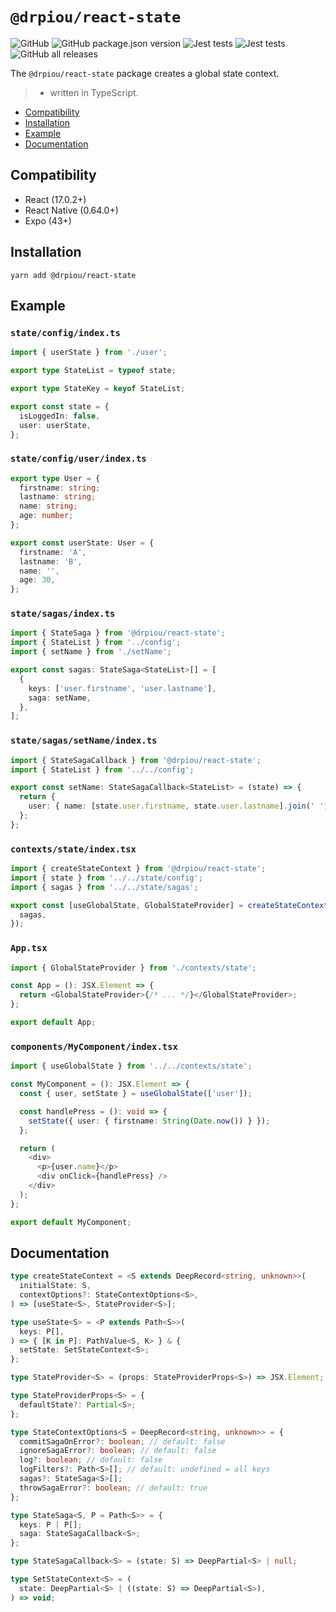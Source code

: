 # `@drpiou/react-state`

![GitHub](https://img.shields.io/github/license/drpiou/react-state)
![GitHub package.json version](https://img.shields.io/github/package-json/v/drpiou/react-state)
![Jest tests](https://img.shields.io/badge/passed%20test-1-green)
![Jest tests](https://img.shields.io/badge/stage-experimental-important)
![GitHub all releases](https://img.shields.io/github/downloads/drpiou/react-state/total)

The `@drpiou/react-state` package creates a global state context.

> - written in TypeScript.

<!--ts-->

- [Compatibility](#compatibility)
- [Installation](#installation)
- [Example](#example)
- [Documentation](#documentation)

<!--te-->

## Compatibility

- React (17.0.2+)
- React Native (0.64.0+)
- Expo (43+)

## Installation

```shell
yarn add @drpiou/react-state
```

## Example

### `state/config/index.ts`

```typescript jsx
import { userState } from './user';

export type StateList = typeof state;

export type StateKey = keyof StateList;

export const state = {
  isLoggedIn: false,
  user: userState,
};
```

### `state/config/user/index.ts`

```typescript jsx
export type User = {
  firstname: string;
  lastname: string;
  name: string;
  age: number;
};

export const userState: User = {
  firstname: 'A',
  lastname: 'B',
  name: '',
  age: 30,
};
```

### `state/sagas/index.ts`

```typescript jsx
import { StateSaga } from '@drpiou/react-state';
import { StateList } from '../config';
import { setName } from './setName';

export const sagas: StateSaga<StateList>[] = [
  {
    keys: ['user.firstname', 'user.lastname'],
    saga: setName,
  },
];
```

### `state/sagas/setName/index.ts`

```typescript jsx
import { StateSagaCallback } from '@drpiou/react-state';
import { StateList } from '../../config';

export const setName: StateSagaCallback<StateList> = (state) => {
  return {
    user: { name: [state.user.firstname, state.user.lastname].join(' ') },
  };
};
```

### `contexts/state/index.tsx`

```typescript jsx
import { createStateContext } from '@drpiou/react-state';
import { state } from '../../state/config';
import { sagas } from '../../state/sagas';

export const [useGlobalState, GlobalStateProvider] = createStateContext(state, {
  sagas,
});
```

### `App.tsx`

```typescript jsx
import { GlobalStateProvider } from './contexts/state';

const App = (): JSX.Element => {
  return <GlobalStateProvider>{/* ... */}</GlobalStateProvider>;
};

export default App;
```

### `components/MyComponent/index.tsx`

```typescript jsx
import { useGlobalState } from '../../contexts/state';

const MyComponent = (): JSX.Element => {
  const { user, setState } = useGlobalState(['user']);

  const handlePress = (): void => {
    setState({ user: { firstname: String(Date.now()) } });
  };

  return (
    <div>
      <p>{user.name}</p>
      <div onClick={handlePress} />
    </div>
  );
};

export default MyComponent;
```

## Documentation

```typescript jsx
type createStateContext = <S extends DeepRecord<string, unknown>>(
  initialState: S,
  contextOptions?: StateContextOptions<S>,
) => [useState<S>, StateProvider<S>];

type useState<S> = <P extends Path<S>>(
  keys: P[],
) => { [K in P]: PathValue<S, K> } & {
  setState: SetStateContext<S>;
};

type StateProvider<S> = (props: StateProviderProps<S>) => JSX.Element;

type StateProviderProps<S> = {
  defaultState?: Partial<S>;
};

type StateContextOptions<S = DeepRecord<string, unknown>> = {
  commitSagaOnError?: boolean; // default: false
  ignoreSagaError?: boolean; // default: false
  log?: boolean; // default: false
  logFilters?: Path<S>[]; // default: undefined = all keys
  sagas?: StateSaga<S>[];
  throwSagaError?: boolean; // default: true
};

type StateSaga<S, P = Path<S>> = {
  keys: P | P[];
  saga: StateSagaCallback<S>;
};

type StateSagaCallback<S> = (state: S) => DeepPartial<S> | null;

type SetStateContext<S> = (
  state: DeepPartial<S> | ((state: S) => DeepPartial<S>),
) => void;
```
